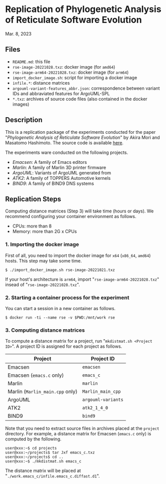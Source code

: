 # Replication of Phylogenetic Analysis of Reticulate Software Evolution

Mar. 8, 2023

## Files

* `README.md`: this file
* `rse-image-20221028.txz`: docker image (for `amd64`)
* `rse-image-arm64-20221028.txz`: docker image (for `arm64`)
* `import_docker_image.sh`: script for importing a docker image
* `infile.*`: distance matrices
* `argouml-variant-features_abbr.json`: correspondence between variant IDs and abbraviated features for ArgoUML-SPL
* `*.txz`: archives of source code files (also contained in the docker images)


## Description

This is a replication package of the experiments conducted for the paper "_Phylogenetic Analysis of Reticulate Software Evolution_" by Akira Mori and Masatomo Hashimoto.
The source code is available [here](https://github.com/mstmhsmt/rse).

The experiments ware conducted on the following projects.

* _Emacsen_: A family of Emacs editors
* _Marlin_: A family of Marlin 3D printer firmware
* _ArgoUML_: Variants of ArgoUML generated from 
* _ATK2_: A family of TOPPERS Automotive kernels
* _BIND9_: A family of BIND9 DNS systems


## Replication Steps

Computing distance matrices (Step 3) will take time (hours or days). We recommend configuring your container environment as follows.

* CPUs: more than 8
* Memory: more than 2G x CPUs

### 1. Importing the docker image

First of all, you need to import the docker image for `x64` (`x86_64`, `amd64`) hosts. This step may take some time.

    $ ./import_docker_image.sh rse-image-20221021.txz

If your host's architecture is `arm64`, import "`rse-image-arm64-20221028.txz`" insead of "`rse-image-20221028.txz`".


### 2. Starting a container process for the experiment

You can start a session in a new container as follows.

    $ docker run -ti --name rse -v $PWD:/mnt/work rse


### 3. Computing distance matrices

To compute a distance matrix for a project, run "`mkdistmat.sh <Project ID>`".
A project ID is assigned for each project as follows.

| Project | Project ID |
| ----    | ----       |
| Emacsen | `emacsen`  |
| Emacsen (`emacs.c` only) | `emacs_c` |
| Marlin  | `marlin`   |
| Marlin (`Marlin_main.cpp` only) | `Marlin_main_cpp` |
| ArgoUML | `argouml-variants` |
| ATK2    | `atk2_1_4_0` |
| BIND9   | `bind9`    |

Note that you need to extract source files in archives placed at the `project` directory.
For example, a distance matrix for Emacsen (`emacs.c` only) is computed by the following.

    user@xxx:~$ cd projects
    user@xxx:~/projects$ tar Jxf emacs_c.txz
    user@xxx:~/projects$ cd ..
    user@xxx:~$ ./mkdistmat.sh emacs_c

The distance matrix will be placed at "`./work.emacs_c/infile.emacs_c.diffast.d1`".
